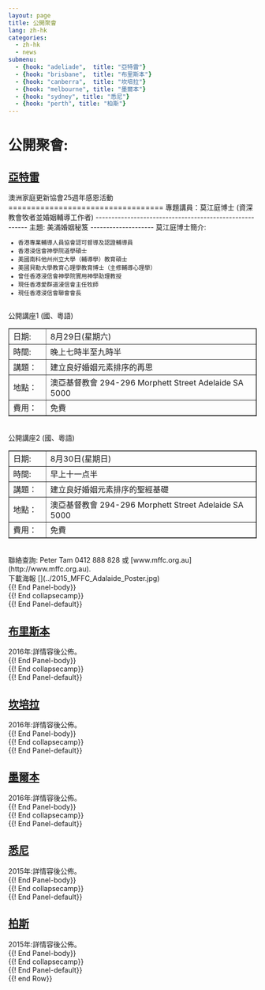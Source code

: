 ```yaml
---  
layout: page  
title: 公開聚會  
lang: zh-hk  
categories:   
  - zh-hk  
  - news  
submenu:
  - {hook: "adeliade",  title: "亞特雷"}
  - {hook: "brisbane",  title: "布里斯本"}
  - {hook: "canberra",  title: "坎培拉"} 
  - {hook: "melbourne", title: "墨爾本"}
  - {hook: "sydney", title: "悉尼"}
  - {hook: "perth", title: "柏斯"}
---
```

公開聚會:
==========
<div class="panel-group" id="m-panel">
<div class="panel panel-default">
<div class="panel-heading">
<div class="panel-title">
<a name="adeliade" data-toggle="collapse" data-parent="#m-panel"
href="#adeliadeinfo"><h2>亞特雷</h2></a>
</div>
</div>
<div id="adeliadeinfo" class="collapse">
<div class="panel-body">
澳洲家庭更新協會25週年感恩活動
==================================
專題講員：莫江庭博士 (資深教會牧者並婚姻輔導工作者)
--------------------------------------------------------
主題: 美滿婚姻秘笈
--------------------
莫江庭博士簡介:
<small>
<ul>
<li>香港專業輔導人員協會認可督導及認證輔導員</li>
<li>香港浸信會神學院道學碩士</li>
<li>美國南科他州州立大學（輔導學）教育碩士</li>
<li>美國貝勒大學教育心理學教育博士（主修輔導心理學）</li>
<li>曾任香港浸信會神學院實用神學助理教授</li>
<li>現任香港愛群道浸信會主任牧師</li>
<li>現任香港浸信會聯會會長</li>
</ul>
</small>

<br>
公開講座1 (國、粵語)<br>
<table style="text-align: left; width: 100%;" border="1"
 cellpadding="5" cellspacing="0">
  <tbody>
    <tr>
      <td style="width: 15%;">日期:</td>
      <td>8月29日(星期六)</td>
    </tr>
    <tr>
      <td>時間:</td>
      <td>晚上七時半至九時半</td>
    </tr>
    <tr>
      <td>講題：</td>
      <td>建立良好婚姻元素排序的再思</td>
    </tr>
	<tr>
      <td>地點：</td>
      <td>澳亞基督教會 294-296 Morphett Street Adelaide SA 5000</td>
    </tr>
    <tr>
      <td>費用：</td>
      <td>免費</td>
    </tr>
  </tbody>
</table>

<br>
公開講座2 (國、粵語)<br>
<table style="text-align: left; width: 100%;" border="1"
 cellpadding="5" cellspacing="0">
  <tbody>
    <tr>
      <td style="width: 15%;">日期:</td>
      <td>8月30日(星期日)</td>
    </tr>
    <tr>
      <td>時間:</td>
      <td>早上十一点半</td>
    </tr>
    <tr>
      <td>講題：</td>
      <td>建立良好婚姻元素排序的聖經基礎</td>
    </tr>
	<tr>
      <td>地點：</td>
      <td>澳亞基督教會 294-296 Morphett Street Adelaide SA 5000</td>
    </tr>
    <tr>
      <td>費用：</td>
      <td>免費</td>
    </tr>
  </tbody>
</table>
<br>
聯絡查詢: Peter Tam  0412 888 828 或 [www.mffc.org.au](http://www.mffc.org.au).
<br>
下載海報
[<span class="glyphicon glyphicon-picture"></span>](../2015_MFFC_Adalaide_Poster.jpg)<br>
</div> {{! End Panel-body}}
</div> {{! End collapsecamp}}
</div> {{! End Panel-default}}
<div class="panel panel-default">
<div class="panel-heading">
<div class="panel-title">
<a name="brisbane" data-toggle="collapse" data-parent="#m-panel"
href="#brisbaneinfo"><h2>布里斯本</h2></a>
</div>
</div>
<div id="brisbaneinfo" class="collapse">
<div class="panel-body">
2016年:詳情容後公佈。
</div> {{! End Panel-body}}
</div> {{! End collapsecamp}}
</div> {{! End Panel-default}}
<div class="panel panel-default">
<div class="panel-heading">
<div class="panel-title">
<a name="canberra" data-toggle="collapse" data-parent="#m-panel"
href="#canberrainfo"><h2>坎培拉</h2></a>
</div>
</div>
<div id="canberrainfo" class="collapse">
<div class="panel-body">
2016年:詳情容後公佈。
</div> {{! End Panel-body}}
</div> {{! End collapsecamp}}
</div> {{! End Panel-default}}
<div class="panel panel-default">
<div class="panel-heading">
<div class="panel-title">
<a name="melbourne" data-toggle="collapse" data-parent="#m-panel"
href="#melbourneinfo"><h2>墨爾本</h2></a>
</div>
</div>
<div id="melbourneinfo" class="collapse">
<div class="panel-body">
2016年:詳情容後公佈。
</div> {{! End Panel-body}}
</div> {{! End collapsecamp}}
</div> {{! End Panel-default}}
<div class="panel panel-default">
<div class="panel-heading">
<div class="panel-title">
<a name="sydney" data-toggle="collapse" data-parent="#m-panel"
href="#sydneyinfo"><h2>悉尼</h2></a>
</div>
</div>
<div id="sydneyinfo" class="collapse">
<div class="panel-body">
2015年:詳情容後公佈。
</div> {{! End Panel-body}}
</div> {{! End collapsecamp}}
</div> {{! End Panel-default}}
<div class="panel panel-default">
<div class="panel-heading">
<div class="panel-title">
<a name="perth" data-toggle="collapse" data-parent="#m-panel"
href="#perthinfo"><h2>柏斯</h2></a>
</div>
</div>
<div id="perthinfo" class="collapse">
<div class="panel-body">
2015年:詳情容後公佈。
</div> {{! End Panel-body}}
</div> {{! End collapsecamp}}
</div> {{! End Panel-default}}
</div> {{! end Row}}